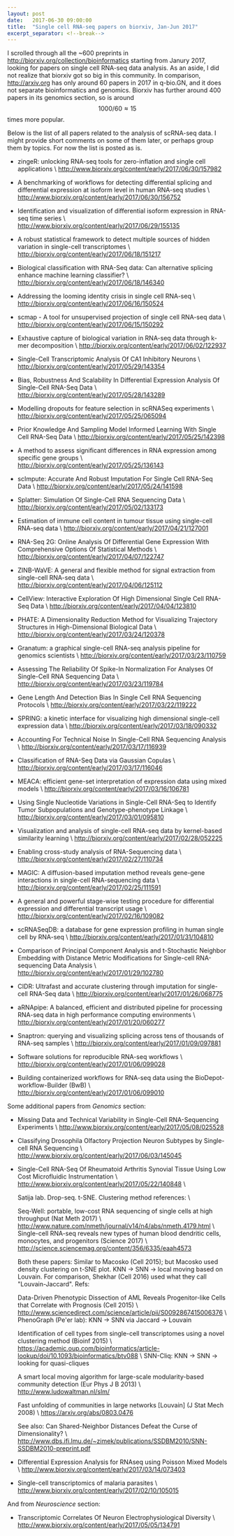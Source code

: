 ```yaml
---
layout: post
date:   2017-06-30 09:00:00
title:  "Single cell RNA-seq papers on biorxiv, Jan-Jun 2017"
excerpt_separator: <!--break-->
---
```


I scrolled through all the ~600 preprints in <http://biorxiv.org/collection/bioinformatics> starting from Janury 2017, looking for papers on single cell RNA-seq data analysis. As an aside, I did not realize that biorxiv got so big in this community. In comparison, <http://arxiv.org> has only around 60 papers in 2017 in q-bio.GN, and it does not separate bioinformatics and genomics. Biorxiv has further around 400 papers in its genomics section, so is around $$1000/60 \approx 15$$ times more popular.

Below is the list of all papers related to the analysis of scRNA-seq data. I might provide short comments on some of them later, or perhaps group them by topics. For now the list is posted as is.

<!--break-->

* zingeR: unlocking RNA-seq tools for zero-inflation and single cell applications \\
  <http://www.biorxiv.org/content/early/2017/06/30/157982>

* A benchmarking of workflows for detecting differential splicing and differential expression at isoform level in human RNA-seq studies \\
  <http://www.biorxiv.org/content/early/2017/06/30/156752>

* Identification and visualization of differential isoform expression in RNA-seq time series \\
  <http://www.biorxiv.org/content/early/2017/06/29/155135>

* A robust statistical framework to detect multiple sources of hidden variation in single-cell transcriptomes \\
  <http://biorxiv.org/content/early/2017/06/18/151217>

* Biological classification with RNA-Seq data: Can alternative splicing enhance machine learning classifier? \\
  <http://biorxiv.org/content/early/2017/06/18/146340>

* Addressing the looming identity crisis in single cell RNA-seq \\
  <http://biorxiv.org/content/early/2017/06/16/150524>

* scmap - A tool for unsupervised projection of single cell RNA-seq data \\
  <http://biorxiv.org/content/early/2017/06/15/150292>

* Exhaustive capture of biological variation in RNA-seq data through k-mer decomposition \\
  <http://biorxiv.org/content/early/2017/06/02/122937>

* Single-Cell Transcriptomic Analysis Of CA1 Inhibitory Neurons \\
  <http://biorxiv.org/content/early/2017/05/29/143354>

* Bias, Robustness And Scalability In Differential Expression Analysis Of Single-Cell RNA-Seq Data \\
  <http://biorxiv.org/content/early/2017/05/28/143289>

* Modelling dropouts for feature selection in scRNASeq experiments \\
  <http://biorxiv.org/content/early/2017/05/25/065094>

* Prior Knowledge And Sampling Model Informed Learning With Single Cell RNA-Seq Data \\
  <http://biorxiv.org/content/early/2017/05/25/142398>

* A method to assess significant differences in RNA expression among specific gene groups \\
  <http://biorxiv.org/content/early/2017/05/25/136143>

* scImpute: Accurate And Robust Imputation For Single Cell RNA-Seq Data \\
  <http://biorxiv.org/content/early/2017/05/24/141598>

* Splatter: Simulation Of Single-Cell RNA Sequencing Data \\
  <http://biorxiv.org/content/early/2017/05/02/133173>

* Estimation of immune cell content in tumour tissue using single-cell RNA-seq data \\
  <http://biorxiv.org/content/early/2017/04/21/127001>

* RNA-Seq 2G: Online Analysis Of Differential Gene Expression With Comprehensive Options Of Statistical Methods \\
  <http://biorxiv.org/content/early/2017/04/07/122747>

* ZINB-WaVE: A general and flexible method for signal extraction from single-cell RNA-seq data \\  
  <http://biorxiv.org/content/early/2017/04/06/125112>

* CellView: Interactive Exploration Of High Dimensional Single Cell RNA-Seq Data \\
  <http://biorxiv.org/content/early/2017/04/04/123810>

* PHATE: A Dimensionality Reduction Method for Visualizing Trajectory Structures in High-Dimensional Biological Data \\
  <http://biorxiv.org/content/early/2017/03/24/120378>

* Granatum: a graphical single-cell RNA-seq analysis pipeline for genomics scientists \\
  <http://biorxiv.org/content/early/2017/03/23/110759>

* Assessing The Reliability Of Spike-In Normalization For Analyses Of Single-Cell RNA Sequencing Data \\
  <http://biorxiv.org/content/early/2017/03/23/119784>

* Gene Length And Detection Bias In Single Cell RNA Sequencing Protocols \\
  <http://biorxiv.org/content/early/2017/03/22/119222>

* SPRING: a kinetic interface for visualizing high dimensional single-cell expression data \\
  <http://biorxiv.org/content/early/2017/03/18/090332>

* Accounting For Technical Noise In Single-Cell RNA Sequencing Analysis \\
  <http://biorxiv.org/content/early/2017/03/17/116939>

* Classification of RNA-Seq Data via Gaussian Copulas \\
  <http://biorxiv.org/content/early/2017/03/17/116046>

* MEACA: efficient gene-set interpretation of expression data using mixed models \\
  <http://biorxiv.org/content/early/2017/03/16/106781>

* Using Single Nucleotide Variations in Single-Cell RNA-Seq to Identify Tumor Subpopulations and Genotype-phenotype Linkage \\
  <http://biorxiv.org/content/early/2017/03/01/095810>

* Visualization and analysis of single-cell RNA-seq data by kernel-based similarity learning \\
  <http://biorxiv.org/content/early/2017/02/28/052225>

* Enabling cross-study analysis of RNA-Sequencing data \\
  <http://biorxiv.org/content/early/2017/02/27/110734>

* MAGIC: A diffusion-based imputation method reveals gene-gene interactions in single-cell RNA-sequencing data \\
  <http://biorxiv.org/content/early/2017/02/25/111591>

* A general and powerful stage-wise testing procedure for differential expression and differential transcript usage \\
  <http://biorxiv.org/content/early/2017/02/16/109082>

* scRNASeqDB: a database for gene expression profiling in human single cell by RNA-seq \\
  <http://biorxiv.org/content/early/2017/01/31/104810>

* Comparison of Principal Component Analysis and t-Stochastic Neighbor Embedding with Distance Metric Modifications for Single-cell RNA-sequencing Data Analysis \\
  <http://biorxiv.org/content/early/2017/01/29/102780>

* CIDR: Ultrafast and accurate clustering through imputation for single-cell RNA-Seq data \\
  <http://biorxiv.org/content/early/2017/01/26/068775>

* aRNApipe: A balanced, efficient and distributed pipeline for processing RNA-seq data in high performance computing environments \\
  <http://biorxiv.org/content/early/2017/01/20/060277>

* Snaptron: querying and visualizing splicing across tens of thousands of RNA-seq samples \\
  <http://biorxiv.org/content/early/2017/01/09/097881>

* Software solutions for reproducible RNA-seq workflows \\
  <http://biorxiv.org/content/early/2017/01/06/099028>

* Building containerized workflows for RNA-seq data using the BioDepot-workflow-Builder (BwB) \\
  <http://biorxiv.org/content/early/2017/01/06/099010>
  
  
Some additional papers from *Genomics* section:

* Missing Data and Technical Variability in Single-Cell RNA-Sequencing Experiments \\
  <http://www.biorxiv.org/content/early/2017/05/08/025528>
  
* Classifying Drosophila Olfactory Projection Neuron Subtypes by Single-cell RNA Sequencing \\
  <http://www.biorxiv.org/content/early/2017/06/03/145045>
  
* Single-Cell RNA-Seq Of Rheumatoid Arthritis Synovial Tissue Using Low Cost Microfluidic Instrumentation \\ 
  <http://www.biorxiv.org/content/early/2017/05/22/140848> \\
  
  Satija lab. Drop-seq. t-SNE. Clustering method references: \\
   
  Seq-Well: portable, low-cost RNA sequencing of single cells at high throughput (Nat Meth 2017) \\
  <http://www.nature.com/nmeth/journal/v14/n4/abs/nmeth.4179.html> \\
  Single-cell RNA-seq reveals new types of human blood dendritic cells, monocytes, and progenitors (Science 2017) \\
  <http://science.sciencemag.org/content/356/6335/eaah4573>

  Both these papers: Similar to Macosko (Cell 2015); but Macosko used density clustering on t-SNE plot. KNN -> SNN -> local moving based on Louvain. For comparison, Shekhar (Cell 2016) used what they call "Louvain-Jaccard". Refs:
      
  Data-Driven Phenotypic Dissection of AML Reveals Progenitor-like Cells that Correlate with Prognosis (Cell 2015) \\
  <http://www.sciencedirect.com/science/article/pii/S0092867415006376>  \\
  PhenoGraph (Pe'er lab): KNN -> SNN via Jaccard -> Louvain
           
  Identification of cell types from single-cell transcriptomes using a novel clustering method (Bioinf 2015) \\
  <https://academic.oup.com/bioinformatics/article-lookup/doi/10.1093/bioinformatics/btv088> \\
  SNN-Cliq: KNN -> SNN -> looking for quasi-cliques
           
  A smart local moving algorithm for large-scale modularity-based community detection (Eur Phys J B 2013) \\
  <http://www.ludowaltman.nl/slm/>
            
  Fast unfolding of communities in large networks [Louvain] (J Stat Mech 2008) \\
  <https://arxiv.org/abs/0803.0476>
  
  See also: Can Shared-Neighbor Distances Defeat the Curse of Dimensionality? \\
  <http://www.dbs.ifi.lmu.de/~zimek/publications/SSDBM2010/SNN-SSDBM2010-preprint.pdf>
     
* Differential Expression Analysis for RNAseq using Poisson Mixed Models \\
  <http://www.biorxiv.org/content/early/2017/03/14/073403>
  
* Single-cell transcriptomics of malaria parasites \\
  <http://www.biorxiv.org/content/early/2017/02/10/105015>
  
And from *Neuroscience* section:

* Transcriptomic Correlates Of Neuron Electrophysiological Diversity \\
  <http://www.biorxiv.org/content/early/2017/05/05/134791>


